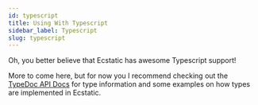 ```yaml
---
id: typescript
title: Using With Typescript
sidebar_label: Typescript
slug: typescript
---
```


Oh, you better believe that Ecstatic has awesome Typescript support!

More to come here, but for now you I recommend checking out the [TypeDoc API Docs](https://brochington.github.io/ecstatic/) for type information and some examples on how types are implemented in Ecstatic.
